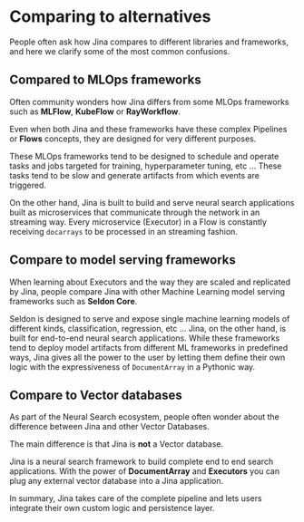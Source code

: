 # Comparing to alternatives

People often ask how Jina compares to different libraries and frameworks, and here we clarify some of the most common confusions. 

## Compared to MLOps frameworks

Often community wonders how Jina differs from some MLOps frameworks such as **MLFlow**, **KubeFlow** or **RayWorkflow**. 

Even when both Jina and these frameworks have these complex Pipelines or **Flows** concepts, they are designed for very different purposes. 

These MLOps frameworks tend to be designed to schedule and operate tasks and jobs targeted for training, hyperparameter tuning, etc … These tasks tend to be slow and generate artifacts from which events are triggered.

On the other hand, Jina is built to build and serve neural search applications built as microservices that communicate through the network in an streaming way. Every microservice (Executor) in a Flow is constantly receiving `docarrays` to be processed in an streaming fashion. 

## Compare to model serving frameworks

When learning about Executors and the way they are scaled and replicated by Jina, people compare Jina with other Machine Learning model serving frameworks such as **Seldon Core**. 

Seldon is designed to serve and expose single machine learning models of different kinds, classification, regression, etc … Jina, on the other hand, is built for end-to-end neural search applications.
 While these frameworks tend to deploy model artifacts from different ML frameworks in predefined ways, Jina gives all the power to the user by letting them define their own logic with the expressiveness of `DocumentArray` in a Pythonic way.

## Compare to Vector databases

As part of the Neural Search ecosystem, people often wonder about the difference between Jina and other Vector Databases.

The main difference is that Jina is **not** a Vector database. 

Jina is a neural search framework to build complete end to end search applications. With the power of **DocumentArray** and **Executors** you can plug any external vector database into a Jina application.
 
 In summary, Jina takes care of the complete pipeline and lets users integrate their own custom logic and persistence layer. 
